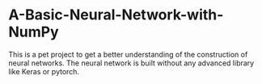 # A-Basic-Neural-Network-with-NumPy
This is a pet project to get a better understanding of the construction of neural networks. The neural network is built without any advanced library like Keras or pytorch.
